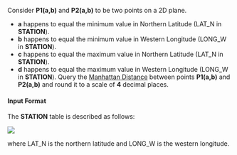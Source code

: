 Consider __P1(a,b)__ and __P2(a,b)__ to be two points on a 2D plane.

* __a__ happens to equal the minimum value in Northern Latitude (LAT_N in __STATION__).
* __b__ happens to equal the minimum value in Western Longitude (LONG_W in __STATION__).
* __c__ happens to equal the maximum value in Northern Latitude (LAT_N in __STATION__).
* __d__ happens to equal the maximum value in Western Longitude (LONG_W in __STATION__).
Query the [Manhattan Distance](https://xlinux.nist.gov/dads/HTML/manhattanDistance.html) between points __P1(a,b)__ and __P2(a,b)__ and round it to a scale of __4__ decimal places.

#### Input Format ####

The __STATION__ table is described as follows:

![](https://s3.amazonaws.com/hr-challenge-images/9336/1449345840-5f0a551030-Station.jpg)

where LAT_N is the northern latitude and LONG_W is the western longitude.